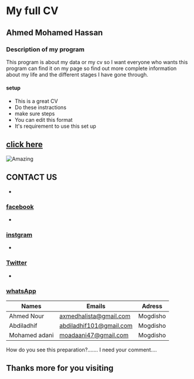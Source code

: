 
# My full CV


## Ahmed Mohamed Hassan

### Description of my program

This program is about my data or my cv so I want everyone who wants this program can find it on my page so find out more complete information about my life and the different stages I have gone through.


#### setup
 * This is a great CV
 * Do these instractions
 * make sure steps
 * You can edit this format
 * It's requirement to use this set up

## [click here](https://github.com/halista11/my_project )


![Amazing](https://pbs.twimg.com/profile_images/1437254724940701697/5FUUD2Py_400x400.jpg)

## CONTACT US
  *

### [facebook](https://www.facebook.com/profile.php?id=100024294669482)
  *
### [instgram](https://www.instagram.com/i_am_halista/)
  *
### [Twitter](https://twitter.com/home)
  *
### [whatsApp](+252616770820)



| Names| Emails| Adress|
|----------|-----------------------|-------------|
|Ahmed Nour|axmedhalista@gmail.com | Mogdisho|
|Abdiladhif|abdiladhif101@gmail.com|Mogdisho|
|Mohamed adani|moadaani47@gmail.com|Mogdisho|


How do you see this preparation?.......
I need your comment....

## Thanks more for you visiting
